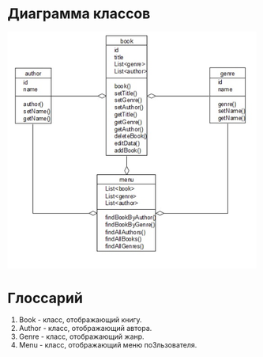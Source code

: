 # Диаграмма классов  

![Диаграмма классов](https://github.com/zazzzal/WEB-Library/blob/master/diagrams/pictures/диаграмма.jpeg) 

# Глоссарий

1. Book - класс, отображающий книгу.
2. Author - класс, отображающий автора.
3. Genre - класс, отображающий жанр.
4. Menu - класс, отображающий меню по3льзователя.
